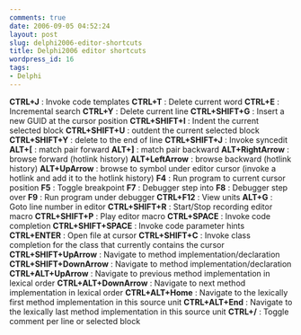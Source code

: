 ```yaml
---
comments: true
date: 2006-09-05 04:52:24
layout: post
slug: delphi2006-editor-shortcuts
title: Delphi2006 editor shortcuts
wordpress_id: 16
tags:
- Delphi
---
```


**CTRL+J** : Invoke code templates
**CTRL+T** : Delete current word
**CTRL+E** : Incremental search
**CTRL+Y** : Delete current line
**CTRL+SHIFT+G** : Insert a new GUID at the cursor position
**CTRL+SHIFT+I** : Indent the current selected block
**CTRL+SHIFT+U** : outdent the current selected block
**CTRL+SHIFT+Y** : delete to the end of line
**CTRL+SHIFT+J** : Invoke syncedit
**ALT+[** : match pair forward
**ALT+]** : match pair backward
**ALT+RightArrow** : browse forward (hotlink history)
**ALT+LeftArrow** : browse backward (hotlink history)
**ALT+UpArrow** : browse to symbol under editor cursor (invoke a hotlink and add it to the hotlink history)
**F4** : Run program to current cursor position
**F5** : Toggle breakpoint
**F7** : Debugger step into
**F8** : Debugger step over
**F9** : Run program under debugger
**CTRL+F12** : View units
**ALT+G** : Goto line number in editor
**CTRL+SHIFT+R** : Start/Stop recording editor macro
**CTRL+SHIFT+P** : Play editor macro
**CTRL+SPACE** : Invoke code completion
**CTRL+SHIFT+SPACE** : Invoke code parameter hints
**CTRL+ENTER** : Open file at cursor
**CTRL+SHIFT+C** : Invoke class completion for the class that currently contains the cursor
**CTRL+SHIFT+UpArrow** : Navigate to method implementation/declaration
**CTRL+SHIFT+DownArrow** : Navigate to method implementation/declaration
**CTRL+ALT+UpArrow** : Navigate to previous method implementation in lexical order
**CTRL+ALT+DownArrow** : Navigate to next method implementation in lexical order
**CTRL+ALT+Home** : Navigate to the lexically first method implementation in this source unit
**CTRL+ALT+End** : Navigate to the lexically last method implementation in this source unit
**CTRL+/** : Toggle comment per line or selected block
